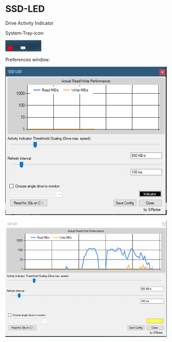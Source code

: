 # SSD-LED
 Drive Activity Indicator

System-Tray-icon:

![](SSDLED.gif)

Preferences window:

![](SSDLED.PNG)

![](SSDLED2.PNG)